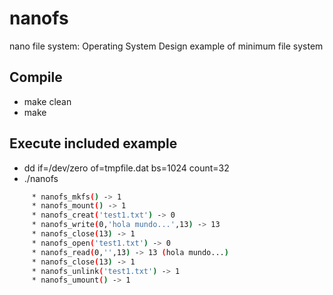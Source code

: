 # nanofs
nano file system: Operating System Design example of minimum file system

## Compile
  * make clean
  * make

## Execute included example
  * dd if=/dev/zero of=tmpfile.dat bs=1024 count=32
  * ./nanofs

```bash
     * nanofs_mkfs() -> 1
     * nanofs_mount() -> 1
     * nanofs_creat('test1.txt') -> 0
     * nanofs_write(0,'hola mundo...',13) -> 13
     * nanofs_close(13) -> 1
     * nanofs_open('test1.txt') -> 0
     * nanofs_read(0,'',13) -> 13 (hola mundo...)
     * nanofs_close(13) -> 1
     * nanofs_unlink('test1.txt') -> 1
     * nanofs_umount() -> 1

